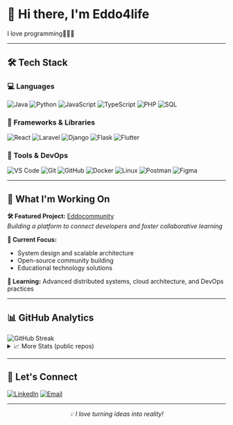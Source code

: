 # 👋 Hi there, I'm Eddo4life

I love programming🥲🙏🏾

---

## 🛠️ Tech Stack

### 💻 Languages
![Java](https://img.shields.io/badge/Java-ED8B00?style=flat&logo=openjdk&logoColor=white)
![Python](https://img.shields.io/badge/Python-3776AB?style=flat&logo=python&logoColor=white)
![JavaScript](https://img.shields.io/badge/JavaScript-F7DF1E?style=flat&logo=javascript&logoColor=black)
![TypeScript](https://img.shields.io/badge/TypeScript-3178C6?style=flat&logo=typescript&logoColor=white)
![PHP](https://img.shields.io/badge/PHP-777BB4?style=flat&logo=php&logoColor=white)
![SQL](https://img.shields.io/badge/SQL-336791?style=flat&logo=postgresql&logoColor=white)

### 🚀 Frameworks & Libraries
![React](https://img.shields.io/badge/React-61DAFB?style=flat&logo=react&logoColor=black)
![Laravel](https://img.shields.io/badge/Laravel-FF2D20?style=flat&logo=laravel&logoColor=white)
![Django](https://img.shields.io/badge/Django-092E20?style=flat&logo=django&logoColor=white)
![Flask](https://img.shields.io/badge/Flask-000000?style=flat&logo=flask&logoColor=white)
![Flutter](https://img.shields.io/badge/Flutter-02569B?style=flat&logo=flutter&logoColor=white)

### 🧰 Tools & DevOps
![VS Code](https://img.shields.io/badge/VS%20Code-007ACC?style=flat&logo=visualstudiocode&logoColor=white)
![Git](https://img.shields.io/badge/Git-F05032?style=flat&logo=git&logoColor=white)
![GitHub](https://img.shields.io/badge/GitHub-181717?style=flat&logo=github&logoColor=white)
![Docker](https://img.shields.io/badge/Docker-2496ED?style=flat&logo=docker&logoColor=white)
![Linux](https://img.shields.io/badge/Linux-FCC624?style=flat&logo=linux&logoColor=black)
![Postman](https://img.shields.io/badge/Postman-FF6C37?style=flat&logo=postman&logoColor=white)
![Figma](https://img.shields.io/badge/Figma-F24E1E?style=flat&logo=figma&logoColor=white)

---

## 🚀 What I'm Working On

**🛠 Featured Project:** [Eddocommunity](https://github.com/eddo4life/eddocommunity-core)  
*Building a platform to connect developers and foster collaborative learning*

**🎯 Current Focus:**
- System design and scalable architecture
- Open-source community building
- Educational technology solutions

**🌱 Learning:** Advanced distributed systems, cloud architecture, and DevOps practices

---

## 📊 GitHub Analytics

<div>
  <img src="https://streak-stats.demolab.com/?user=eddo4life&theme=radical" alt="GitHub Streak" />
</div>

<details>
<summary>📈 More Stats (public repos)</summary>

![Top Languages](https://github-readme-stats.vercel.app/api/top-langs/?username=eddo4life&layout=compact&theme=radical&cache_seconds=20000)


</details>

---

## 🤝 Let's Connect

[![LinkedIn](https://img.shields.io/badge/LinkedIn-0077B5?style=flat&logo=linkedin&logoColor=white)](https://www.linkedin.com/in/eddo4life)
[![Email](https://img.shields.io/badge/Email-D14836?style=flat&logo=gmail&logoColor=white)](mailto:theoboaz@gmail.com)

---

<div align="center">
  <i>💡 I love turning ideas into reality!</i>
</div>
